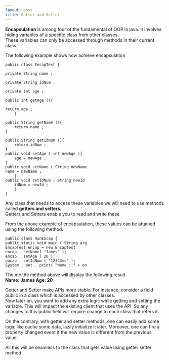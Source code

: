 ```yaml
---
layout: post
title: Getter and Setter
---
```


**Encapsulation** is among four of the fundamental of OOP in java. It involves hiding variables of a specific class from other classes.<br /> These variables can only be accessed through methods in their current class. <br />

The following example shows how achieve encapsulation

    public class EncapTest {

    private String name ;

    private String idNum ;

    private int age ;

    public int getAge (){

    return age ;
        }
        
    public String getName (){
        return name ;
    }
    
    public String getIdNum (){
        return idNum ;
    }
    public void setAge ( int newAge ){
        age = newAge ;
    }
    public void setName ( String newName
    name = newName ;
        }
    public void setIdNum ( String newId
        idNum = newId ;
        )
    }

Any class that needs to access these variables we will need to use methods called **getters and setters**. <br/>
Getters and Setters enable you to read and write these<br />

From the above example of encapsulation, these values can be attained using the following method.<br/>

    public class RunEncap {
    public static void main ( String arg
    EncapTest encap = new EncapTest
    encap . setName( "James" );
    encap . setAge ( 20 );
    encap . setIdNum ( "12343ms" );
    System . out . print( "Name : " + en


The me the method above will display the following result<br />
**Name: James Age: 20**<br />

Getter and Setter make APIs more stable. For instance, consider a field public in a class which is accessed by other classes.<br /> Now later on, you want to add any extra logic while getting and setting the variable. This will impact the existing client that uses the API. So any changes to this public field will require change to each class that refers it.<br /> 

On the contrary, with getter and setter methods, one can easily add some logic like cache some data, lazily initialize it later. Moreover, one can fire a property changed event if the new value is different from the previous value.<br /> 

All this will be seamless to the class that gets value using getter setter method 
